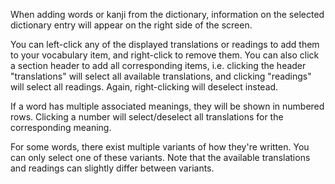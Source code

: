 When adding words or kanji from the dictionary, information on the selected
dictionary entry will appear on the right side of the screen.

You can left-click any of the displayed translations or readings to add them
to your vocabulary item, and right-click to remove them. You can also click
a section header to add all corresponding items, i.e. clicking the header
"translations" will select all available translations, and clicking "readings"
will select all readings. Again, right-clicking will deselect instead.

If a word has multiple associated meanings, they will be shown in numbered rows.
Clicking a number will select/deselect all translations for the corresponding
meaning.

For some words, there exist multiple variants of how they're written. You can
only select one of these variants. Note that the available translations and
readings can slightly differ between variants.
